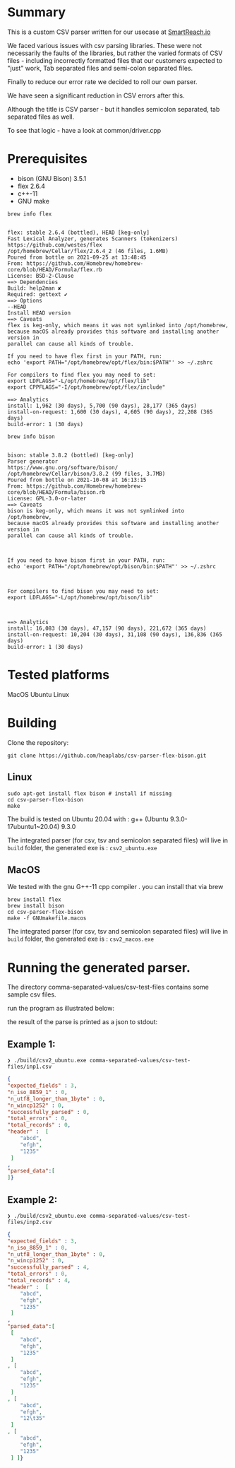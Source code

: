 # Summary
This is a custom CSV parser written for our usecase at [SmartReach.io](https://smartreach.io)

We faced various issues with csv parsing libraries.
These were not necessarily the faults of the libraries, but rather
the varied formats of CSV files - including incorrectly formatted files that our customers 
expected to "just" work, Tab separated files and semi-colon separated files.

Finally to reduce our error rate we decided to roll our own parser.

We have seen a significant reduction in CSV errors after this.

Although the title is CSV parser - but it handles semicolon separated,
 tab separated files as well.

To see that logic - have a look at common/driver.cpp

# Prerequisites

* bison (GNU Bison) 3.5.1
* flex 2.6.4
* c++-11 
* GNU make

```
brew info flex


flex: stable 2.6.4 (bottled), HEAD [keg-only]
Fast Lexical Analyzer, generates Scanners (tokenizers)
https://github.com/westes/flex
/opt/homebrew/Cellar/flex/2.6.4_2 (46 files, 1.6MB)
Poured from bottle on 2021-09-25 at 13:48:45
From: https://github.com/Homebrew/homebrew-core/blob/HEAD/Formula/flex.rb
License: BSD-2-Clause
==> Dependencies
Build: help2man ✘
Required: gettext ✔
==> Options
--HEAD
Install HEAD version
==> Caveats
flex is keg-only, which means it was not symlinked into /opt/homebrew,
because macOS already provides this software and installing another version in
parallel can cause all kinds of trouble.

If you need to have flex first in your PATH, run:
echo 'export PATH="/opt/homebrew/opt/flex/bin:$PATH"' >> ~/.zshrc

For compilers to find flex you may need to set:
export LDFLAGS="-L/opt/homebrew/opt/flex/lib"
export CPPFLAGS="-I/opt/homebrew/opt/flex/include"

==> Analytics
install: 1,962 (30 days), 5,700 (90 days), 28,177 (365 days)
install-on-request: 1,600 (30 days), 4,605 (90 days), 22,208 (365 days)
build-error: 1 (30 days)
```

```
brew info bison


bison: stable 3.8.2 (bottled) [keg-only]
Parser generator
https://www.gnu.org/software/bison/
/opt/homebrew/Cellar/bison/3.8.2 (99 files, 3.7MB)
Poured from bottle on 2021-10-08 at 16:13:15
From: https://github.com/Homebrew/homebrew-core/blob/HEAD/Formula/bison.rb
License: GPL-3.0-or-later
==> Caveats
bison is keg-only, which means it was not symlinked into /opt/homebrew,
because macOS already provides this software and installing another version in
parallel can cause all kinds of trouble.



If you need to have bison first in your PATH, run:
echo 'export PATH="/opt/homebrew/opt/bison/bin:$PATH"' >> ~/.zshrc



For compilers to find bison you may need to set:
export LDFLAGS="-L/opt/homebrew/opt/bison/lib"



==> Analytics
install: 16,083 (30 days), 47,157 (90 days), 221,672 (365 days)
install-on-request: 10,204 (30 days), 31,108 (90 days), 136,836 (365 days)
build-error: 1 (30 days)
```

# Tested platforms
MacOS 
Ubuntu Linux


# Building

Clone the repository:
```shell
git clone https://github.com/heaplabs/csv-parser-flex-bison.git
```

## Linux

```shell
sudo apt-get install flex bison # install if missing
cd csv-parser-flex-bison
make
```
The build is tested on Ubuntu 20.04 with :
g++ (Ubuntu 9.3.0-17ubuntu1~20.04) 9.3.0

The integrated parser (for csv, tsv and semicolon separated files) will
live in `build` folder, the generated exe is : `csv2_ubuntu.exe`

## MacOS

We tested with the gnu G++-11 cpp compiler . you can install that via brew

```shell
brew install flex
brew install bison
cd csv-parser-flex-bison
make -f GNUmakefile.macos
```
The integrated parser (for csv, tsv and semicolon separated files) will
live in `build` folder, the generated exe is : `csv2_macos.exe`


# Running the generated parser.

The directory comma-separated-values/csv-test-files contains some sample csv files.


run the program as illustrated below:

the result of the parse is printed as a json to stdout:

## Example 1:

```shell
❯ ./build/csv2_ubuntu.exe comma-separated-values/csv-test-files/inp1.csv
```

```json
{
"expected_fields" : 3,
"n_iso_8859_1" : 0,
"n_utf8_longer_than_1byte" : 0,
"n_wincp1252" : 0,
"successfully_parsed" : 0,
"total_errors" : 0,
"total_records" : 0,
"header" :  [ 
    "abcd",
    "efgh",
    "1235"
 ] 
,
"parsed_data":[
]}
```

## Example 2:

```shell
❯ ./build/csv2_ubuntu.exe comma-separated-values/csv-test-files/inp2.csv
```

```json
{
"expected_fields" : 3,
"n_iso_8859_1" : 0,
"n_utf8_longer_than_1byte" : 0,
"n_wincp1252" : 0,
"successfully_parsed" : 4,
"total_errors" : 0,
"total_records" : 4,
"header" :  [ 
    "abcd",
    "efgh",
    "1235"
 ] 
,
"parsed_data":[
 [ 
    "abcd",
    "efgh",
    "1235"
 ] 
, [ 
    "abcd",
    "efgh",
    "1235"
 ] 
, [ 
    "abcd",
    "efgh",
    "12\t35"
 ] 
, [ 
    "abcd",
    "efgh",
    "1235"
 ] ]}
 ```

